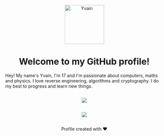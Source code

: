 <p align="center">
  <img src="avatar.png" alt="Yvain" width="125">
</p>
<h1 align="center">Welcome to my GitHub profile!</h1>

Hey! My name's Yvain, I'm 17 and I'm passionate about computers, maths and physics. I love reverse engineering, algorithms and cryptography. I do my best to progress and learn new things. 

##
<p align="center">
  <img align="center" src="https://github-readme-activity-graph.vercel.app/graph?username=0v41n&theme=tokyo-night"/>
</p>

##
<p align="center">
  <img src="https://moe-counter.glitch.me/get/@yvainix?theme=asoul">
</p>

##
<p align="center">
  Profile created with ❤️
</p>
